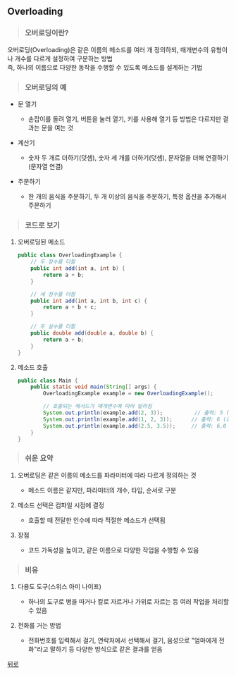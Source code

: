 ## Overloading
> ### 오버로딩이란?
오버로딩(Overloading)은 같은 이름의 메소드를 여러 개 정의하되, 매개변수의 유형이나 개수를 다르게 설정하여 구분하는 방법</br>
즉, 하나의 이름으로 다양한 동작을 수행할 수 있도록 메소드를 설계하는 기법

> ### 오버로딩의 예
- 문 열기
    - 손잡이를 돌려 열기, 버튼을 눌러 열기, 키를 사용해 열기 등 방법은 다르지만 결과는 문을 여는 것

- 계산기
    - 숫자 두 개르 더하기(덧셈), 숫자 세 개를 더하기(덧셈), 문자열을 더해 연결하기(문자열 연결)

- 주문하기
    - 한 개의 음식을 주문하기, 두 개 이상의 음식을 주문하기, 특정 옵션을 추가해서 주문하기

> ### 코드로 보기
1. 오버로딩된 메소드
    ```java
    public class OverloadingExample {
        // 두 정수를 더함
        public int add(int a, int b) {
            return a + b;
        }

        // 세 정수를 더함
        public int add(int a, int b, int c) {
            return a + b + c;
        }

        // 두 실수를 더함
        public double add(double a, double b) {
            return a + b;
        }
    }
    ```

2. 메소드 호출
    ```java
    public class Main {
        public static void main(String[] args) {
            OverloadingExample example = new OverloadingExample();

            // 호출되는 메서드가 매개변수에 따라 달라짐
            System.out.println(example.add(2, 3));          // 출력: 5 (int add(int, int))
            System.out.println(example.add(1, 2, 3));      // 출력: 6 (int add(int, int, int))
            System.out.println(example.add(2.5, 3.5));     // 출력: 6.0 (double add(double, double))
        }
    }
    ```

> ### 쉬운 요약
1. 오버로딩은 같은 이름의 메소드를 파라미터에 따라 다르게 정의하는 것
    - 메소드 이름은 같지만, 파라미터의 개수, 타입, 순서로 구분

2. 메소드 선택은 컴파일 시점에 결정
    - 호출할 때 전달한 인수에 따라 적절한 메소드가 선택됨

3. 장점
    - 코드 가독성을 높이고, 같은 이름으로 다양한 작업을 수행할 수 있음

> ### 비유
1. 다용도 도구(스위스 아미 나이프)
    - 하나의 도구로 병을 따거나 칼로 자르거나 가위로 자르는 등 여러 작업을 처리할 수 있음

2. 전화를 거는 방법
    - 전화번호를 입력해서 걸기, 연락처에서 선택해서 걸기, 음성으로 "엄마에게 전화"라고 말하기 등 다양한 방식으로 같은 결과를 얻음

[뒤로](java,md)